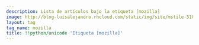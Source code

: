 ```yaml
---
description: Lista de artículos bajo la etiqueta [mozilla]
image: http://blog-luisalejandro.rhcloud.com/static/img/site/mstile-310x310.png
layout: tag
tag_name: mozilla
title: !!python/unicode 'Etiqueta [mozilla]'
---
```

